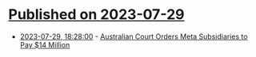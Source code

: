 # [Published on 2023-07-29](index.md)

* [2023-07-29, 18:28:00](https://soylentnews.org/article.pl?sid=23/07/28/168235&from=rss) - [Australian Court Orders Meta Subsidiaries to Pay $14 Million](https://soylentnews.org/article.pl?sid=23/07/28/168235&from=rss)
